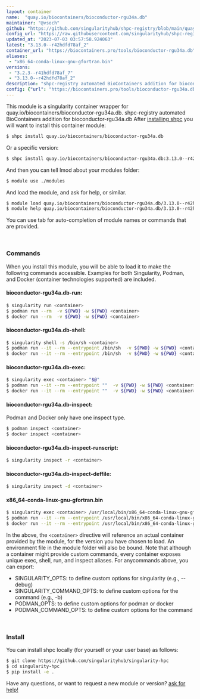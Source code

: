 ```yaml
---
layout: container
name:  "quay.io/biocontainers/bioconductor-rgu34a.db"
maintainer: "@vsoch"
github: "https://github.com/singularityhub/shpc-registry/blob/main/quay.io/biocontainers/bioconductor-rgu34a.db/container.yaml"
config_url: "https://raw.githubusercontent.com/singularityhub/shpc-registry/main/quay.io/biocontainers/bioconductor-rgu34a.db/container.yaml"
updated_at: "2023-07-03 03:57:58.924063"
latest: "3.13.0--r42hdfd78af_2"
container_url: "https://biocontainers.pro/tools/bioconductor-rgu34a.db"
aliases:
 - "x86_64-conda-linux-gnu-gfortran.bin"
versions:
 - "3.2.3--r41hdfd78af_7"
 - "3.13.0--r42hdfd78af_2"
description: "shpc-registry automated BioContainers addition for bioconductor-rgu34a.db"
config: {"url": "https://biocontainers.pro/tools/bioconductor-rgu34a.db", "maintainer": "@vsoch", "description": "shpc-registry automated BioContainers addition for bioconductor-rgu34a.db", "latest": {"3.13.0--r42hdfd78af_2": "sha256:6a95f7a023fce1ef0cdad5dcd478647e04cc56b2f7f508e0e2501e586179d5eb"}, "tags": {"3.2.3--r41hdfd78af_7": "sha256:29a9dc15ec8593f882254cd51f92db0da354c169d6a9fdf78d169641738ac42b", "3.13.0--r42hdfd78af_2": "sha256:6a95f7a023fce1ef0cdad5dcd478647e04cc56b2f7f508e0e2501e586179d5eb"}, "docker": "quay.io/biocontainers/bioconductor-rgu34a.db", "aliases": {"x86_64-conda-linux-gnu-gfortran.bin": "/usr/local/bin/x86_64-conda-linux-gnu-gfortran.bin"}}
---
```


This module is a singularity container wrapper for quay.io/biocontainers/bioconductor-rgu34a.db.
shpc-registry automated BioContainers addition for bioconductor-rgu34a.db
After [installing shpc](#install) you will want to install this container module:


```bash
$ shpc install quay.io/biocontainers/bioconductor-rgu34a.db
```

Or a specific version:

```bash
$ shpc install quay.io/biocontainers/bioconductor-rgu34a.db:3.13.0--r42hdfd78af_2
```

And then you can tell lmod about your modules folder:

```bash
$ module use ./modules
```

And load the module, and ask for help, or similar.

```bash
$ module load quay.io/biocontainers/bioconductor-rgu34a.db/3.13.0--r42hdfd78af_2
$ module help quay.io/biocontainers/bioconductor-rgu34a.db/3.13.0--r42hdfd78af_2
```

You can use tab for auto-completion of module names or commands that are provided.

<br>

### Commands

When you install this module, you will be able to load it to make the following commands accessible.
Examples for both Singularity, Podman, and Docker (container technologies supported) are included.

#### bioconductor-rgu34a.db-run:

```bash
$ singularity run <container>
$ podman run --rm  -v ${PWD} -w ${PWD} <container>
$ docker run --rm  -v ${PWD} -w ${PWD} <container>
```

#### bioconductor-rgu34a.db-shell:

```bash
$ singularity shell -s /bin/sh <container>
$ podman run --it --rm --entrypoint /bin/sh  -v ${PWD} -w ${PWD} <container>
$ docker run --it --rm --entrypoint /bin/sh  -v ${PWD} -w ${PWD} <container>
```

#### bioconductor-rgu34a.db-exec:

```bash
$ singularity exec <container> "$@"
$ podman run --it --rm --entrypoint ""  -v ${PWD} -w ${PWD} <container> "$@"
$ docker run --it --rm --entrypoint ""  -v ${PWD} -w ${PWD} <container> "$@"
```

#### bioconductor-rgu34a.db-inspect:

Podman and Docker only have one inspect type.

```bash
$ podman inspect <container>
$ docker inspect <container>
```

#### bioconductor-rgu34a.db-inspect-runscript:

```bash
$ singularity inspect -r <container>
```

#### bioconductor-rgu34a.db-inspect-deffile:

```bash
$ singularity inspect -d <container>
```


#### x86_64-conda-linux-gnu-gfortran.bin

```bash
$ singularity exec <container> /usr/local/bin/x86_64-conda-linux-gnu-gfortran.bin
$ podman run --it --rm --entrypoint /usr/local/bin/x86_64-conda-linux-gnu-gfortran.bin   -v ${PWD} -w ${PWD} <container> -c " $@"
$ docker run --it --rm --entrypoint /usr/local/bin/x86_64-conda-linux-gnu-gfortran.bin   -v ${PWD} -w ${PWD} <container> -c " $@"
```



In the above, the `<container>` directive will reference an actual container provided
by the module, for the version you have chosen to load. An environment file in the
module folder will also be bound. Note that although a container
might provide custom commands, every container exposes unique exec, shell, run, and
inspect aliases. For anycommands above, you can export:

 - SINGULARITY_OPTS: to define custom options for singularity (e.g., --debug)
 - SINGULARITY_COMMAND_OPTS: to define custom options for the command (e.g., -b)
 - PODMAN_OPTS: to define custom options for podman or docker
 - PODMAN_COMMAND_OPTS: to define custom options for the command

<br>

### Install

You can install shpc locally (for yourself or your user base) as follows:

```bash
$ git clone https://github.com/singularityhub/singularity-hpc
$ cd singularity-hpc
$ pip install -e .
```

Have any questions, or want to request a new module or version? [ask for help!](https://github.com/singularityhub/singularity-hpc/issues)